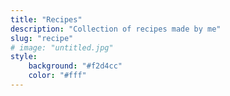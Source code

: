 ```yaml
---
title: "Recipes"
description: "Collection of recipes made by me"
slug: "recipe"
# image: "untitled.jpg"
style:
    background: "#f2d4cc"
    color: "#fff"
---
```

